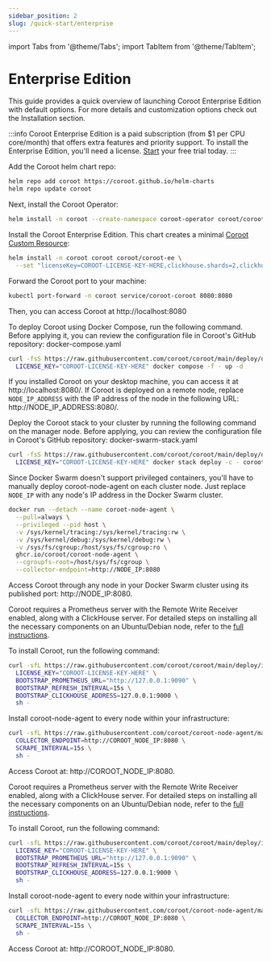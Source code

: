 ```yaml
---
sidebar_position: 2
slug: /quick-start/enterprise
---
```


import Tabs from '@theme/Tabs';
import TabItem from '@theme/TabItem';

# Enterprise Edition

This guide provides a quick overview of launching Coroot Enterprise Edition with default options. For more details and customization options check out the Installation section.

:::info
Coroot Enterprise Edition is a paid subscription (from $1 per CPU core/month) that offers extra features and priority support. 
To install the Enterprise Edition, you'll need a license. [Start](https://coroot.com/account) your free trial today.
:::


<Tabs queryString="env">
  <TabItem value="kubernetes" label="Kubernetes" default>

Add the Coroot helm chart repo:

```bash
helm repo add coroot https://coroot.github.io/helm-charts
helm repo update coroot
```

Next, install the Coroot Operator:

```bash
helm install -n coroot --create-namespace coroot-operator coroot/coroot-operator
```

Install the Coroot Enterprise Edition. This chart creates a minimal [Coroot Custom Resource](/installation/k8s-operator):

```bash
helm install -n coroot coroot coroot/coroot-ee \
  --set "licenseKey=COROOT-LICENSE-KEY-HERE,clickhouse.shards=2,clickhouse.replicas=2"
```

Forward the Coroot port to your machine:

```bash
kubectl port-forward -n coroot service/coroot-coroot 8080:8080
```

Then, you can access Coroot at http://localhost:8080
  </TabItem>

  <TabItem value="docker" label="Docker">
To deploy Coroot using Docker Compose, run the following command. 
Before applying it, you can review the configuration file in Coroot's GitHub repository: docker-compose.yaml

```bash
curl -fsS https://raw.githubusercontent.com/coroot/coroot/main/deploy/docker-compose.yaml | \
  LICENSE_KEY="COROOT-LICENSE-KEY-HERE" docker compose -f - up -d
```

If you installed Coroot on your desktop machine, you can access it at http://localhost:8080/. 
If Coroot is deployed on a remote node, replace `NODE_IP_ADDRESS` with the IP address of the node in the following URL: http://NODE_IP_ADDRESS:8080/.

  </TabItem>

  <TabItem value="docker-swarm" label="Docker Swarm">

Deploy the Coroot stack to your cluster by running the following command on the manager node. 
Before applying, you can review the configuration file in Coroot's GitHub repository: docker-swarm-stack.yaml

```bash
curl -fsS https://raw.githubusercontent.com/coroot/coroot/main/deploy/docker-swarm-stack.yaml | \
  LICENSE_KEY="COROOT-LICENSE-KEY-HERE" docker stack deploy -c - coroot
```

Since Docker Swarm doesn't support privileged containers, you'll have to manually deploy coroot-node-agent on each cluster node. 
Just replace `NODE_IP` with any node's IP address in the Docker Swarm cluster.

```bash
docker run --detach --name coroot-node-agent \
  --pull=always \
  --privileged --pid host \
  -v /sys/kernel/tracing:/sys/kernel/tracing:rw \
  -v /sys/kernel/debug:/sys/kernel/debug:rw \
  -v /sys/fs/cgroup:/host/sys/fs/cgroup:ro \
  ghcr.io/coroot/coroot-node-agent \
  --cgroupfs-root=/host/sys/fs/cgroup \
  --collector-endpoint=http://NODE_IP:8080
```
Access Coroot through any node in your Docker Swarm cluster using its published port: http://NODE_IP:8080.
  </TabItem>

  <TabItem value="ubuntu" label="Ubuntu & Debian">

Coroot requires a Prometheus server with the Remote Write Receiver enabled, along with a ClickHouse server. 
For detailed steps on installing all the necessary components on an Ubuntu/Debian node, refer to the [full instructions](/installation/ubuntu?edition=ee).

To install Coroot, run the following command:

```bash
curl -sfL https://raw.githubusercontent.com/coroot/coroot/main/deploy/install.sh | \
  LICENSE_KEY="COROOT-LICENSE-KEY-HERE" \
  BOOTSTRAP_PROMETHEUS_URL="http://127.0.0.1:9090" \
  BOOTSTRAP_REFRESH_INTERVAL=15s \
  BOOTSTRAP_CLICKHOUSE_ADDRESS=127.0.0.1:9000 \
  sh -
```

Install coroot-node-agent to every node within your infrastructure:

```bash
curl -sfL https://raw.githubusercontent.com/coroot/coroot-node-agent/main/install.sh | \
  COLLECTOR_ENDPOINT=http://COROOT_NODE_IP:8080 \
  SCRAPE_INTERVAL=15s \
  sh -
```
Access Coroot at: http://COROOT_NODE_IP:8080.
  </TabItem>
<TabItem value="rhel" label="RHEL & CentOS">

Coroot requires a Prometheus server with the Remote Write Receiver enabled, along with a ClickHouse server. 
For detailed steps on installing all the necessary components on an Ubuntu/Debian node, refer to the [full instructions](/installation/rhel?edition=ee).

To install Coroot, run the following command:

```bash
curl -sfL https://raw.githubusercontent.com/coroot/coroot/main/deploy/install.sh | \
  LICENSE_KEY="COROOT-LICENSE-KEY-HERE" \
  BOOTSTRAP_PROMETHEUS_URL="http://127.0.0.1:9090" \
  BOOTSTRAP_REFRESH_INTERVAL=15s \
  BOOTSTRAP_CLICKHOUSE_ADDRESS=127.0.0.1:9000 \
  sh -
```

Install coroot-node-agent to every node within your infrastructure:

```bash
curl -sfL https://raw.githubusercontent.com/coroot/coroot-node-agent/main/install.sh | \
  COLLECTOR_ENDPOINT=http://COROOT_NODE_IP:8080 \
  SCRAPE_INTERVAL=15s \
  sh -
```

Access Coroot at: http://COROOT_NODE_IP:8080.
</TabItem>


</Tabs>
